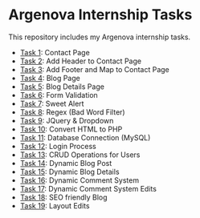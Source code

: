 # Argenova Internship Tasks
This repository includes my Argenova internship tasks.
* [Task 1](https://github.com/ozgecinko/ArgenovaInternship/tree/master/Task%2001): Contact Page
* [Task 2](https://github.com/ozgecinko/ArgenovaInternship/tree/master/Task%2002): Add Header to Contact Page
* [Task 3](https://github.com/ozgecinko/ArgenovaInternship/tree/master/Task%2003): Add Footer and Map to Contact Page
* [Task 4](https://github.com/ozgecinko/ArgenovaInternship/tree/master/Task%2004): Blog Page
* [Task 5](https://github.com/ozgecinko/ArgenovaInternship/tree/master/Task%2005): Blog Details Page
* [Task 6](https://github.com/ozgecinko/ArgenovaInternship/tree/master/Task%2006): Form Validation
* [Task 7](https://github.com/ozgecinko/ArgenovaInternship/tree/master/Task%2007): Sweet Alert
* [Task 8](https://github.com/ozgecinko/ArgenovaInternship/tree/master/Task%2008): Regex (Bad Word Filter)
* [Task 9](https://github.com/ozgecinko/ArgenovaInternship/tree/master/Task%2009): JQuery & Dropdown
* [Task 10](https://github.com/ozgecinko/ArgenovaInternship/tree/master/Task%2010): Convert HTML to PHP
* [Task 11](https://github.com/ozgecinko/ArgenovaInternship/tree/master/Task%2011): Database Connection (MySQL)
* [Task 12](https://github.com/ozgecinko/ArgenovaInternship/tree/master/Task%2012): Login Process
* [Task 13](https://github.com/ozgecinko/ArgenovaInternship/tree/master/Task%2013): CRUD Operations for Users
* [Task 14](https://github.com/ozgecinko/ArgenovaInternship/tree/master/Task%2014): Dynamic Blog Post
* [Task 15](https://github.com/ozgecinko/ArgenovaInternship/tree/master/Task%2015): Dynamic Blog Details
* [Task 16](https://github.com/ozgecinko/ArgenovaInternship/tree/master/Task%2016): Dynamic Comment System
* [Task 17](https://github.com/ozgecinko/ArgenovaInternship/tree/master/Task%2017): Dynamic Comment System Edits
* [Task 18](https://github.com/ozgecinko/ArgenovaInternship/tree/master/Task%2018): SEO friendly Blog
* [Task 19](https://github.com/ozgecinko/ArgenovaInternship/tree/master/Task%2019): Layout Edits